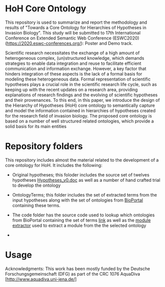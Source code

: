 # HoH Core Ontology

This repository is used to summarize and report the methodology and results of "Towards a Core Ontology for Hierarchies of
Hypotheses in Invasion Biology". This study will be submitted to  17th International Conference on Extended Semantic Web Conference (ESWC2020) (https://2020.eswc-conferences.org/): Poster and Demo track.

Scientific research necessitates the exchange of a high amount of heterogeneous complex, (un)structured knowledge, which demands
strategies to enable data integration and reuse to facilitate efficient communication and information exchange. However, a key factor that
hinders integration of these aspects is the lack of a formal basis for modeling these heterogeneous data. Formal representation of scientific hypotheses plays a crucial role in the scientific research life cycle, such as keeping up with the recent updates on a research area, providing explanations of research findings and the evolving of scientific hypotheses and their provenances. To this end, in this paper, we introduce the design of the Hierarchy of Hypotheses (HoH) core ontology to semantically capture and model the information contained in hierarchies of hypotheses created for the research field of invasion biology. The proposed core ontology is based on a number of well structured related ontologies, which provide a solid basis for its main entities
 

# Repository folders
This repository includes almost the material related to the development of a core ontology for HoH. It includes the following:
* Original hypotheses; this foloder includes the source set of twelves hypotheses [Hypotheses_v0.doc](https://github.com/fusion-jena/HoH_Core_Ontology/blob/master/original%20hypotheses/Hypotheses_v0.docx) as well as a number of hand crafted trial to develop the ontology
* OntologyTerms; this folder includes the set of extracted terms from the input hypotheses along with the set of ontologies from [BioPortal](http://bioportal.bioontology.org/) containing these terms.

* The code folder has the source code used to lookup which ontologies from BioPortal containing the set of terms [link](https://github.com/fusion-jena/HoH_Core_Ontology/tree/master/code/code%20python%20search%20terms) as well as the [module extractor](https://github.com/fusion-jena/HoH_Core_Ontology/tree/master/code/ModuleExtractor)  used to extract a module from the the selected ontology 
* 
# Usage

Acknowledgments: This work has been mostly funded by the Deutsche Forschungsgemeinschaft (DFG) as part of the CRC 1076 AquaDiva [http://www.aquadiva.uni-jena.de/]
